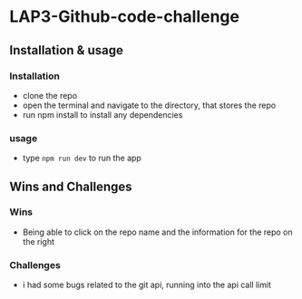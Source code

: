 # LAP3-Github-code-challenge

## Installation & usage

### Installation
* clone the repo
* open the terminal and navigate to the directory, that stores the repo
* run npm install to install any dependencies

### usage
* type `npm run dev` to run the app

## Wins and Challenges

### Wins
* Being able to click on the repo name and the information for the repo on the right

### Challenges
* i had some bugs related to the git api, running into the api call limit